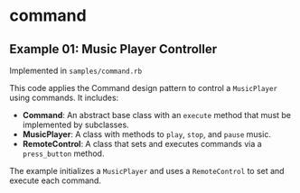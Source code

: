# command

## Example 01: Music Player Controller
Implemented in `samples/command.rb`

This code applies the Command design pattern to control a `MusicPlayer` using commands. It includes:

- **Command**: An abstract base class with an `execute` method that must be implemented by subclasses.
- **MusicPlayer**: A class with methods to `play`, `stop`, and `pause` music.
- **RemoteControl**: A class that sets and executes commands via a `press_button` method.

The example initializes a `MusicPlayer` and uses a `RemoteControl` to set and execute each command.
